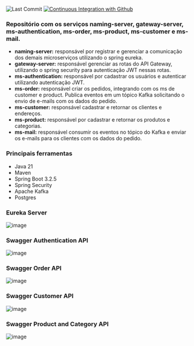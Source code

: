 ![Last Commit](https://img.shields.io/github/last-commit/santosjennifer/microservices-ecommerce)
[![Continuous Integration with Github](https://github.com/santosjennifer/microservices-ecommerce/actions/workflows/docker-publish.yml/badge.svg)](https://github.com/santosjennifer/microservices-ecommerce/actions/workflows/docker-publish.yml)

### Repositório com os serviços naming-server, gateway-server, ms-authentication, ms-order, ms-product, ms-customer e ms-mail.

- **naming-server:** responsável por registrar e gerenciar a comunicação dos demais microserviços utilizando o spring eureka.
- **gateway-server:** responsável gerenciar as rotas do API Gateway, utilizando o spring security para autenticação JWT nessas rotas.
- **ms-authentication:** responsável por cadastrar os usuários e autenticar utilizando autenticação JWT.
- **ms-order:** responsável criar os pedidos, integrando com os ms de customer e product. Publica eventos em um tópico Kafka solicitando o envio de e-mails com os dados do pedido.
- **ms-customer:** responsável cadastrar e retornar os clientes e endereços.
- **ms-product:** responsável por cadastrar e retornar os produtos e categorias.
- **ms-mail:** responsável consumir os eventos no tópico do Kafka e enviar os e-mails para os clientes com os dados do pedido.

### Principais ferramentas

- Java 21
- Maven
- Spring Boot 3.2.5
- Spring Security
- Apache Kafka
- Postgres

### Eureka Server
![image](https://github.com/santosjennifer/microservices-ecommerce/assets/90192611/3c9a0d05-2b9b-42f7-a9ee-8d6bf8799d53)

### Swagger Authentication API
![image](https://github.com/santosjennifer/microservices-ecommerce/assets/90192611/ca86ee65-33d6-4652-92fd-449cce97941c)

### Swagger Order API
![image](https://github.com/santosjennifer/microservices-ecommerce/assets/90192611/5b411679-861d-4059-9a64-83915c4754cc)

### Swagger Customer API
![image](https://github.com/santosjennifer/microservices-ecommerce/assets/90192611/c0ff180b-803a-4b34-b6f6-dbd114aab2dc)

### Swagger Product and Category API
![image](https://github.com/santosjennifer/microservices-ecommerce/assets/90192611/4f0648bd-ab8a-4eb5-bbfd-2e40b90e5140)
